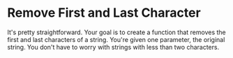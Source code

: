 # Remove First and Last Character

It's pretty straightforward. Your goal is to create a function that removes the first and last characters of a string. You're given one parameter, the original string. You don't have to worry with strings with less than two characters.
